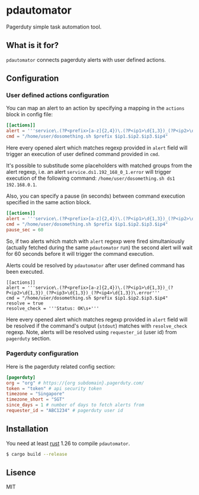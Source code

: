 # pdautomator
Pagerduty simple task automation tool.

## What is it for?
`pdautomator` connects pagerduty alerts with user defined actions.

## Configuration

### User defined actions configuration
You can map an alert to an action by specifying a mapping in the `actions` block in config file:

```toml
[[actions]]
alert = '''service\.(?P<prefix>[a-z]{2,4})\.(?P<ip1>\d{1,3})_(?P<ip2>\d{1,3})_(?P<ip3>\d{1,3})_(?P<ip4>\d{1,3})\.error'''
cmd = "/home/user/dosomething.sh $prefix $ip1.$ip2.$ip3.$ip4"
```

Here every opened alert which matches regexp provided in `alert` field will trigger an execution of user defined command provided in `cmd`.

It's possible to substitude some placeholders with matched groups from the alert regexp, i.e. an alert `service.ds1.192_168_0_1.error` will trigger execution of the following command: `/home/user/dosomething.sh ds1 192.168.0.1`.

Also, you can specify a pause (in seconds) between command execution specified in the same action block.

```toml
[[actions]]
alert = '''service\.(?P<prefix>[a-z]{2,4})\.(?P<ip1>\d{1,3})_(?P<ip2>\d{1,3})_(?P<ip3>\d{1,3})_(?P<ip4>\d{1,3})\.error'''
cmd = "/home/user/dosomething.sh $prefix $ip1.$ip2.$ip3.$ip4"
pause_sec = 60
```

So, if two alerts which match with `alert` regexp were fired simultaniously (actually fetched during the same `pdautomator` run) the second alert will wait for 60 seconds before it will trigger the command execution.

Alerts could be resolved by `pdautomator` after user defined command has been executed.

```
[[actions]]
alert = '''service\.(?P<prefix>[a-z]{2,4})\.(?P<ip1>\d{1,3})_(?P<ip2>\d{1,3})_(?P<ip3>\d{1,3})_(?P<ip4>\d{1,3})\.error'''
cmd = "/home/user/dosomething.sh $prefix $ip1.$ip2.$ip3.$ip4"
resolve = true
resolve_check = '''Status: OK\s+'''
```

Here every opened alert which matches regexp provided in `alert` field will be resolved if the command's output (`stdout`) matches with `resolve_check` regexp. Note, alerts will be resolved using `requester_id` (user id) from `pagerduty` section.

### Pagerduty configuration

Here is the pagerduty related config section:
```toml
[pagerduty]
org = "org" # https://{org subdomain}.pagerduty.com/
token = "token" # api security token
timezone = "Singapore"
timezone_short = "SGT"
since_days = 1 # number of days to fetch alerts from
requester_id = "ABC1234" # pagerduty user id
```

## Installation

You need at least [rust](https://www.rust-lang.org/en-US/install.html) 1.26 to compile `pdautomator`.

```bash
$ cargo build --release
```

## Lisence

MIT
